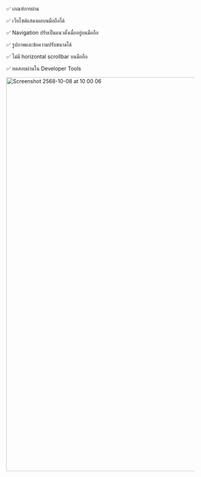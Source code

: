 ✅ เกณฑ์การผ่าน

✅ เว็บไซต์แสดงผลบนมือถือได้

✅ Navigation ปรับเป็นแนวตั้งเมื่ออยู่บนมือถือ

✅ รูปภาพและข้อความปรับขนาดได้

✅ ไม่มี horizontal scrollbar บนมือถือ

✅ ทดสอบผ่านใน Developer Tools

<img width="589" height="1053" alt="Screenshot 2568-10-08 at 10 00 06" src="https://github.com/user-attachments/assets/0f6f33de-0fa4-4629-a335-83088266c577" />
